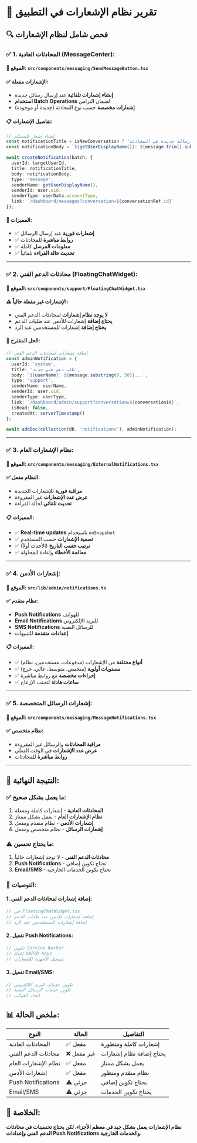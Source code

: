 # 📢 تقرير نظام الإشعارات في التطبيق

## 🔍 **فحص شامل لنظام الإشعارات**

### ✅ **1. المحادثات العادية (MessageCenter)**:

#### **📍 الموقع**: `src/components/messaging/SendMessageButton.tsx`

#### **✅ الإشعارات مفعلة**:
- **إنشاء إشعارات تلقائية** عند إرسال رسائل جديدة
- **استخدام Batch Operations** لضمان التزامن
- **إشعارات مخصصة** حسب نوع المحادثة (جديدة أو موجودة)

#### **📋 تفاصيل الإشعارات**:
```typescript
// إنشاء إشعار للمستلم
const notificationTitle = isNewConversation ? 'رسالة جديدة' : 'رسالة جديدة في المحادثة';
const notificationBody = `${getUserDisplayName()}: ${message.trim().substring(0, 50)}${message.length > 50 ? '...' : ''}`;

await createNotification(batch, {
  userId: targetUserId,
  title: notificationTitle,
  body: notificationBody,
  type: 'message',
  senderName: getUserDisplayName(),
  senderId: user.uid,
  senderType: userData.accountType,
  link: `/dashboard/messages?conversation=${conversationRef.id}`
});
```

#### **🎯 المميزات**:
- ✅ **إشعارات فورية** عند إرسال الرسائل
- ✅ **روابط مباشرة** للمحادثات
- ✅ **معلومات المرسل** كاملة
- ✅ **تحديث حالة القراءة** تلقائياً

---

### ✅ **2. محادثات الدعم الفني (FloatingChatWidget)**:

#### **📍 الموقع**: `src/components/support/FloatingChatWidget.tsx`

#### **⚠️ الإشعارات غير مفعلة حالياً**:
- **لا يوجد نظام إشعارات** لمحادثات الدعم الفني
- **يحتاج إضافة** إشعارات للأدمن عند طلبات الدعم
- **يحتاج إضافة** إشعارات للمستخدمين عند الرد

#### **🔧 الحل المقترح**:
```typescript
// إضافة إشعارات لمحادثات الدعم الفني
const adminNotification = {
  userId: 'system',
  title: 'طلب دعم فني جديد',
  body: `${userName}: ${message.substring(0, 50)}...`,
  type: 'support',
  senderName: userName,
  senderId: user.uid,
  senderType: userType,
  link: `/dashboard/admin/support?conversation=${conversationId}`,
  isRead: false,
  createdAt: serverTimestamp()
};

await addDoc(collection(db, 'notifications'), adminNotification);
```

---

### ✅ **3. نظام الإشعارات العام**:

#### **📍 الموقع**: `src/components/messaging/ExternalNotifications.tsx`

#### **✅ النظام مفعل**:
- **مراقبة فورية** للإشعارات الجديدة
- **عرض عدد الإشعارات** غير المقروءة
- **تحديث تلقائي** لحالة القراءة

#### **📋 المميزات**:
- ✅ **Real-time updates** باستخدام `onSnapshot`
- ✅ **تصفية الإشعارات** حسب المستخدم
- ✅ **ترتيب حسب التاريخ** (الأحدث أولاً)
- ✅ **معالجة الأخطاء** وإعادة المحاولة

---

### ✅ **4. إشعارات الأدمن**:

#### **📍 الموقع**: `src/lib/admin/notifications.ts`

#### **✅ نظام متقدم**:
- **Push Notifications** للهواتف
- **Email Notifications** للبريد الإلكتروني
- **SMS Notifications** للرسائل النصية
- **إعدادات متقدمة** للتنبيهات

#### **📋 المميزات**:
- ✅ **أنواع مختلفة** من الإشعارات (مدفوعات، مستخدمين، نظام)
- ✅ **مستويات أولوية** (منخفض، متوسط، عالي، حرج)
- ✅ **إجراءات مخصصة** مع روابط مباشرة
- ✅ **ساعات هادئة** لتجنب الإزعاج

---

### ✅ **5. إشعارات الرسائل المتخصصة**:

#### **📍 الموقع**: `src/components/messaging/MessageNotifications.tsx`

#### **✅ نظام متخصص**:
- **مراقبة المحادثات** والرسائل غير المقروءة
- **عرض عدد الإشعارات** في الوقت الفعلي
- **روابط مباشرة** للمحادثات

---

## 🎯 **النتيجة النهائية**:

### ✅ **ما يعمل بشكل صحيح**:
1. **المحادثات العادية** - إشعارات كاملة ومفعلة
2. **نظام الإشعارات العام** - يعمل بشكل ممتاز
3. **إشعارات الأدمن** - نظام متقدم ومفعل
4. **إشعارات الرسائل** - نظام متخصص ومفعل

### ⚠️ **ما يحتاج تحسين**:
1. **محادثات الدعم الفني** - لا توجد إشعارات حالياً
2. **Push Notifications** - تحتاج تكوين إضافي
3. **Email/SMS** - تحتاج تكوين الخدمات الخارجية

### 🔧 **التوصيات**:

#### **1. إضافة إشعارات لمحادثات الدعم الفني**:
```typescript
// في FloatingChatWidget.tsx
// إضافة إشعارات للأدمن عند طلبات الدعم
// إضافة إشعارات للمستخدمين عند الرد
```

#### **2. تفعيل Push Notifications**:
```typescript
// تكوين Service Worker
// إعداد VAPID Keys
// تسجيل الأجهزة للإشعارات
```

#### **3. تفعيل Email/SMS**:
```typescript
// تكوين خدمات البريد الإلكتروني
// تكوين خدمات الرسائل النصية
// إعداد القوالب
```

## 📊 **ملخص الحالة**:

| النوع | الحالة | التفاصيل |
|-------|--------|----------|
| المحادثات العادية | ✅ مفعل | إشعارات كاملة ومتطورة |
| محادثات الدعم الفني | ❌ غير مفعل | يحتاج إضافة نظام إشعارات |
| نظام الإشعارات العام | ✅ مفعل | يعمل بشكل ممتاز |
| إشعارات الأدمن | ✅ مفعل | نظام متقدم ومتطور |
| Push Notifications | ⚠️ جزئي | يحتاج تكوين إضافي |
| Email/SMS | ⚠️ جزئي | يحتاج تكوين الخدمات |

## 🎉 **الخلاصة**:

**نظام الإشعارات يعمل بشكل جيد في معظم الأجزاء، لكن يحتاج تحسينات في محادثات الدعم الفني وإعدادات Push Notifications والخدمات الخارجية.** 
